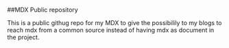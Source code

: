 ##MDX Public repository 

This is a public githug repo for my MDX to give the possibilily
to my blogs to reach mdx from a common source instead 
of having mdx as document in the project.
